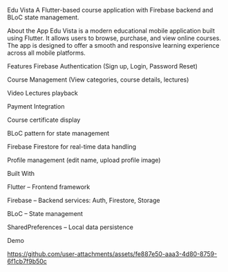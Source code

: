 
Edu Vista
A Flutter-based course application with Firebase backend and BLoC state management.

About the App
Edu Vista is a modern educational mobile application built using Flutter. It allows users to browse, purchase, and view online courses. The app is designed to offer a smooth and responsive learning experience across all mobile platforms.

Features
 Firebase Authentication (Sign up, Login, Password Reset)

 Course Management (View categories, course details, lectures)

 Video Lectures playback

 Payment Integration

 Course certificate display

 BLoC pattern for state management

 Firebase Firestore for real-time data handling

 Profile management (edit name, upload profile image)

Built With

Flutter – Frontend framework

Firebase – Backend services: Auth, Firestore, Storage

BLoC – State management

SharedPreferences – Local data persistence

Demo

https://github.com/user-attachments/assets/fe887e50-aaa3-4d80-8759-6f1cb7f9b50c



